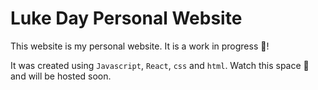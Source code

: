 # Luke Day Personal Website

This website is my personal website. It is a work in progress :wrench:!

It was created using `Javascript`, `React`, `css` and `html`. Watch this space :mag_right: and will be hosted soon.
